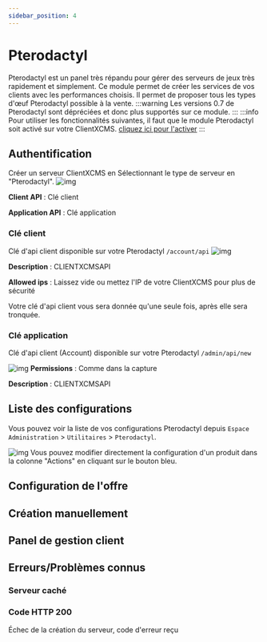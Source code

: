 ```yaml
---
sidebar_position: 4
---
```


# Pterodactyl
Pterodactyl est un panel très répandu pour gérer des serveurs de jeux très rapidement et simplement. Ce module permet de créer les services de vos clients avec les performances choisis.
Il permet de proposer tous les types d'œuf Pterodactyl possible à la vente.
:::warning
Les versions 0.7 de Pterodactyl sont dépréciées et donc plus supportés sur ce module.
:::
:::info
Pour utiliser les fonctionnalités suivantes, il faut que le module Pterodactyl soit activé sur votre ClientXCMS. [cliquez ici pour l'activer](./)
:::
## Authentification
Créer un serveur ClientXCMS en Sélectionnant le type de serveur en "Pterodactyl". 
![img](https://media.discordapp.net/attachments/475073153509490689/957611067779993650/unknown.png)

**Client API** : Clé client

**Application API** : Clé application
### Clé client 

Clé d'api client disponible sur votre Pterodactyl `/account/api`
![img](https://media.discordapp.net/attachments/475073153509490689/957610044030066698/unknown.png)

**Description** : CLIENTXCMSAPI

**Allowed ips** : Laissez vide ou mettez l'IP de votre ClientXCMS pour plus de sécurité

Votre clé d'api client vous sera donnée qu'une seule fois, après elle sera tronquée.
### Clé application
Clé d'api client (Account) disponible sur votre Pterodactyl `/admin/api/new`

![img](https://media.discordapp.net/attachments/475073153509490689/957611684523049000/unknown.png)
**Permissions** : Comme dans la capture

**Description** : CLIENTXCMSAPI
## Liste des configurations
Vous pouvez voir la liste de vos configurations Pterodactyl depuis `Espace Administration` > `Utilitaires` > `Pterodactyl`.

![img](https://media.discordapp.net/attachments/475073153509490689/957621406902923314/unknown.png)
Vous pouvez modifier directement la configuration d'un produit dans la colonne "Actions" en cliquant sur le bouton bleu.

## Configuration de l'offre

## Création manuellement

## Panel de gestion client

## Erreurs/Problèmes connus
### Serveur caché
### Code HTTP 200
Échec de la création du serveur, code d'erreur reçu